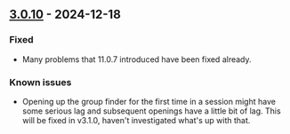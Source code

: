 ## [3.0.10](https://github.com/NintendoLink07/MythicIOGrabber/releases/tag/3.0.10) - 2024-12-18

### Fixed

- Many problems that 11.0.7 introduced have been fixed already.

### Known issues

- Opening up the group finder for the first time in a session might have some serious lag and subsequent openings have a little bit of lag.
This will be fixed in v3.1.0, haven't investigated what's up with that.